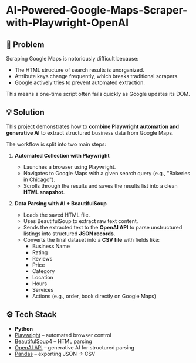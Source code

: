 # AI-Powered-Google-Maps-Scraper-with-Playwright-OpenAI

## 📌 Problem
Scraping Google Maps is notoriously difficult because:
- The HTML structure of search results is unorganized.
- Attribute keys change frequently, which breaks traditional scrapers.
- Google actively tries to prevent automated extraction.

This means a one-time script often fails quickly as Google updates its DOM.

## 💡 Solution
This project demonstrates how to **combine Playwright automation and generative AI** to extract structured business data from Google Maps.

The workflow is split into two main steps:
1. **Automated Collection with Playwright**  
   - Launches a browser using Playwright.  
   - Navigates to Google Maps with a given search query (e.g., "Bakeries in Chicago").  
   - Scrolls through the results and saves the results list into a clean **HTML snapshot**.  

2. **Data Parsing with AI + BeautifulSoup**  
   - Loads the saved HTML file.  
   - Uses BeautifulSoup to extract raw text content.  
   - Sends the extracted text to the **OpenAI API** to parse unstructured listings into structured **JSON records**.  
   - Converts the final dataset into a **CSV file** with fields like:  
     - Business Name  
     - Rating  
     - Reviews  
     - Price  
     - Category  
     - Location  
     - Hours  
     - Services  
     - Actions (e.g., order, book directly on Google Maps)

## ⚙️ Tech Stack
- **Python**
- [Playwright](https://playwright.dev/python/) – automated browser control  
- [BeautifulSoup4](https://www.crummy.com/software/BeautifulSoup/) – HTML parsing  
- [OpenAI API](https://platform.openai.com/) – generative AI for structured parsing  
- [Pandas](https://pandas.pydata.org/) – exporting JSON → CSV  

